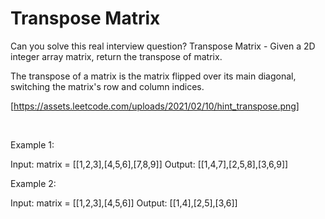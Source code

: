 # Transpose Matrix

Can you solve this real interview question? Transpose Matrix - Given a 2D integer array matrix, return the transpose of matrix.

The transpose of a matrix is the matrix flipped over its main diagonal, switching the matrix's row and column indices.

[https://assets.leetcode.com/uploads/2021/02/10/hint_transpose.png]

 

Example 1:


Input: matrix = [[1,2,3],[4,5,6],[7,8,9]]
Output: [[1,4,7],[2,5,8],[3,6,9]]


Example 2:


Input: matrix = [[1,2,3],[4,5,6]]
Output: [[1,4],[2,5],[3,6]]